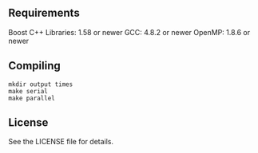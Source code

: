 ## Requirements

Boost C++ Libraries: 1.58 or newer
GCC: 4.8.2 or newer
OpenMP: 1.8.6 or newer

## Compiling
```
mkdir output times
make serial
make parallel
```

## License

See the LICENSE file for details.
